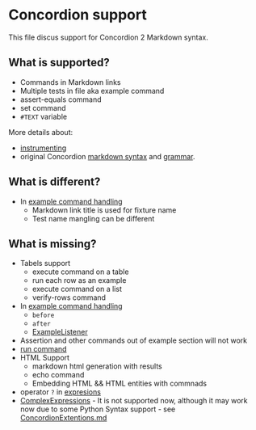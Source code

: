 # Concordion support

This file discus support for Concordion 2 Markdown syntax.

## What is supported?

- Commands in Markdown links
- Multiple tests in file aka example command
- assert-equals command
- set command
- ``#TEXT`` variable

More details about:

- [instrumenting](https://concordion.org/instrumenting/java/markdown/)
- original Concordion [markdown syntax](https://concordion.github.io/concordion/latest/spec/specificationType/markdown/Markdown.html) and [grammar](https://concordion.github.io/concordion/latest/spec/specificationType/markdown/MarkdownGrammar.html).

## What is different?

- In [example command handling](https://concordion.github.io/concordion/latest/spec/common/command/example/Example.html)
  - Markdown link title is used for fixture name
  - Test name mangling can be different

## What is missing?

- Tabels support
  - execute command on a table
  - run each row as an example
  - execute command on a list
  - verify-rows command
- In [example command handling](https://concordion.github.io/concordion/latest/spec/specificationType/markdown/MarkdownExampleCommand.html)
  - ``before``
  - ``after``
  - [ExampleListener](https://concordion.github.io/concordion/latest/spec/common/extension/listener/ExampleListener.html)
- Assertion and other commands out of example section will not work
- [run command](https://concordion.github.io/concordion/latest/spec/specificationType/markdown/MarkdownExecuteCommand.html)
- HTML Support
  - markdown html generation with results
  - echo command
  - Embedding HTML && HTML entities with commnads
- operator ``?`` in [expresions](https://concordion.github.io/concordion/latest/spec/common/command/expressions/Expressions.html)
- [ComplexExpressions](https://concordion.github.io/concordion/latest/spec/common/command/expressions/ComplexExpressions.html) - It is not supported now, although it may work now due to some Python Syntax support - see [ConcordionExtentions.md](ConcordionExtentions.md)
